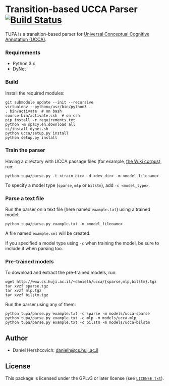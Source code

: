 Transition-based UCCA Parser [![Build Status](https://travis-ci.org/danielhers/tupa.svg?branch=master)](https://travis-ci.org/danielhers/tupa)
============================
TUPA is a transition-based parser for [Universal Conceptual Cognitive Annotation (UCCA)][1].

### Requirements
* Python 3.x
* [DyNet](https://github.com/clab/dynet)

### Build

Install the required modules:
    
    git submodule update --init --recursive
    virtualenv --python=/usr/bin/python3 .
    . bin/activate  # on bash
    source bin/activate.csh  # on csh
    pip install -r requirements.txt
    python -m spacy.en.download all
    ci/install-dynet.sh
    python ucca/setup.py install
    python setup.py install

### Train the parser

Having a directory with UCCA passage files
(for example, [the Wiki corpus](https://github.com/huji-nlp/ucca-corpus/tree/master/wiki/pickle)),
run:

    python tupa/parse.py -t <train_dir> -d <dev_dir> -m <model_filename>

To specify a model type (`sparse`, `mlp` or `bilstm`),
add `-c <model_type>`.

### Parse a text file

Run the parser on a text file (here named `example.txt`) using a trained model:

    python tupa/parse.py example.txt -m <model_filename>

A file named `example.xml` will be created.

If you specified a model type using `-c` when training the model,
be sure to include it when parsing too.

### Pre-trained models

To download and extract the pre-trained models, run:

    wget http://www.cs.huji.ac.il/~danielh/ucca/{sparse,mlp,bilstm}.tgz
    tar xvzf sparse.tgz
    tar xvzf mlp.tgz
    tar xvzf bilstm.tgz

Run the parser using any of them:

    python tupa/parse.py example.txt -c sparse -m models/ucca-sparse
    python tupa/parse.py example.txt -c mlp -m models/ucca-mlp
    python tupa/parse.py example.txt -c bilstm -m models/ucca-bilstm

Author
------
* Daniel Hershcovich: danielh@cs.huji.ac.il


License
-------
This package is licensed under the GPLv3 or later license (see [`LICENSE.txt`](LICENSE.txt)).

[1]: http://github.com/huji-nlp/ucca
